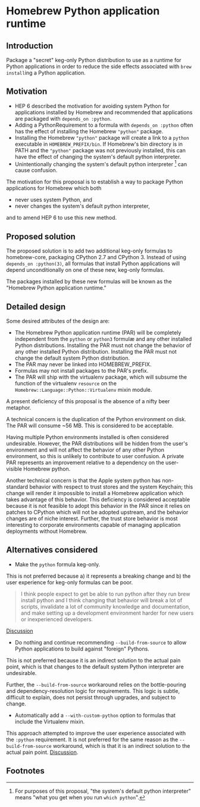 # Homebrew Python application runtime

## Introduction
Package a "secret" keg-only Python distribution to use as a runtime for Python applications in order to reduce the side effects associated with `brew install`ing a Python application.

## Motivation

* HEP 6 described the motivation for avoiding system Python for applications installed by Homebrew and recommended that applications are packaged with `depends_on :python`.
* Adding a PythonRequirement to a formula with `depends_on :python` often has the effect of installing the Homebrew `"python"` package.
* Installing the Homebrew `"python"` package will create a link to a `python` executable in `HOMEBREW_PREFIX/bin`. If Homebrew's bin directory is in PATH and the `"python"` package was not previously installed, this can have the effect of changing the system's default python interpreter.
* Unintentionally changing the system's default python interpreter [^default-interpreter] can cause confusion.

[^default-interpreter]: For purposes of this proposal, "the system's default python interpreter" means "what you get when you run `which python`".

The motivation for this proposal is to establish a way to package Python applications for Homebrew which both

* never uses system Python, and
* never changes the system's default python interpreter,

and to amend HEP 6 to use this new method.


## Proposed solution

The proposed solution is to add two additional keg-only formulas to homebrew-core, packaging CPython 2.7 and CPython 3. Instead of using `depends_on :python(3)`, all formulas that install Python applications will depend unconditionally on one of these new, keg-only formulas.

The packages installed by these new formulas will be known as the "Homebrew Python application runtime."

## Detailed design

Some desired attributes of the design are:

* The Homebrew Python application runtime (PAR) will be completely independent from the `python` or `python3` formulæ and any other installed Python distributions. Installing the PAR must not change the behavior of any other installed Python distribution. Installing the PAR must not change the default system Python distribution.
* The PAR may never be linked into HOMEBREW_PREFIX.
* Formulas may not install packages to the PAR's prefix.
* The PAR will ship with the virtualenv package, which will subsume the function of the virtualenv `resource` on the `Homebrew::Language::Python::Virtualenv` mixin module.

A present deficiency of this proposal is the absence of a nifty beer metaphor.

A technical concern is the duplication of the Python environment on disk. The PAR will consume ~56 MB. This is considered to be acceptable.

Having multiple Python environments installed is often considered undesirable. However, the PAR distributions will be hidden from the user's environment and will not affect the behavior of any other Python environment, so this is unlikely to contribute to user confusion. A private PAR represents an improvement relative to a dependency on the user-visible Homebrew python.

Another technical concern is that the Apple system python has non-standard behavior with respect to trust stores and the system Keychain; this change will render it impossible to install a Homebrew application which takes advantage of this behavior. This deficiency is considered acceptable because it is not feasible to adopt this behavior in the PAR since it relies on patches to CPython which will not be adopted upstream, and the behavior changes are of niche interest. Further, the trust store behavior is most interesting to corporate environments capable of managing application deployments without Homebrew.

## Alternatives considered

* Make the `python` formula keg-only.


This is not preferred because a) it represents a breaking change and b) the user experience for keg-only formulas can be poor.

> I think people expect to get be able to run python after they run brew install python and I think changing that behavior will break a lot of scripts, invalidate a lot of community knowledge and documentation, and make setting up a development environment harder for new users or inexperienced developers.

[Discussion](https://github.com/Homebrew/brew/pull/1471#issuecomment-259648928)

* Do nothing and continue recommending `--build-from-source` to allow Python applications to build against "foreign" Pythons.

This is not preferred because it is an indirect solution to the actual pain point, which is that changes to the default system Python interpreter are undesirable.

Further, the `--build-from-source` workaround relies on the bottle-pouring and dependency-resolution logic for requirements. This logic is subtle, difficult to explain, does not persist through upgrades, and subject to change.

* Automatically add a `--with-custom-python` option to formulas that include the Virtualenv mixin.

This approach attempted to improve the user experience associated with the `:python` requirement. It is not preferred for the same reason as the `--build-from-source` workaround, which is that it is an indirect solution to the actual pain point. [Discussion](https://github.com/Homebrew/brew/pull/1471).


## Footnotes
